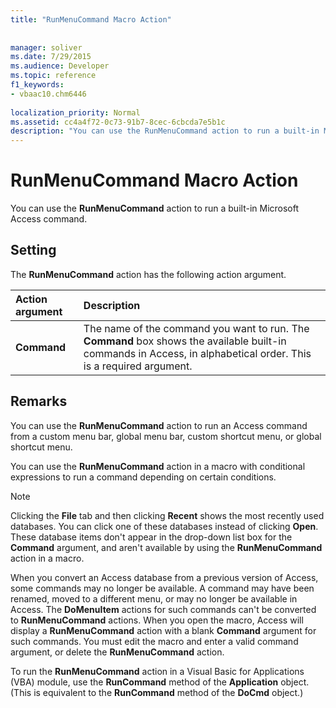 ```yaml
---
title: "RunMenuCommand Macro Action"
 
 
manager: soliver
ms.date: 7/29/2015
ms.audience: Developer
ms.topic: reference
f1_keywords:
- vbaac10.chm6446
  
localization_priority: Normal
ms.assetid: cc4a4f72-0c73-91b7-8cec-6cbcda7e5b1c
description: "You can use the RunMenuCommand action to run a built-in Microsoft Access command."
---
```


# RunMenuCommand Macro Action

You can use the **RunMenuCommand** action to run a built-in Microsoft Access command. 
  
## Setting

The **RunMenuCommand** action has the following action argument. 
  
|**Action argument**|**Description**|
|:-----|:-----|
|**Command** <br/> |The name of the command you want to run. The **Command** box shows the available built-in commands in Access, in alphabetical order. This is a required argument.  <br/> |
   
## Remarks

You can use the **RunMenuCommand** action to run an Access command from a custom menu bar, global menu bar, custom shortcut menu, or global shortcut menu. 
  
You can use the **RunMenuCommand** action in a macro with conditional expressions to run a command depending on certain conditions. 
  
> [!NOTE]
> Clicking the **File** tab and then clicking **Recent** shows the most recently used databases. You can click one of these databases instead of clicking **Open**. These database items don't appear in the drop-down list box for the **Command** argument, and aren't available by using the **RunMenuCommand** action in a macro. 
  
When you convert an Access database from a previous version of Access, some commands may no longer be available. A command may have been renamed, moved to a different menu, or may no longer be available in Access. The **DoMenuItem** actions for such commands can't be converted to **RunMenuCommand** actions. When you open the macro, Access will display a **RunMenuCommand** action with a blank **Command** argument for such commands. You must edit the macro and enter a valid command argument, or delete the **RunMenuCommand** action. 
  
To run the **RunMenuCommand** action in a Visual Basic for Applications (VBA) module, use the **RunCommand** method of the **Application** object. (This is equivalent to the **RunCommand** method of the **DoCmd** object.) 
  

